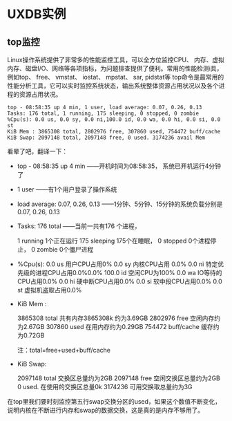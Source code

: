 # UXDB实例

## top监控

Linux操作系统提供了非常多的性能监控工具，可以全方位监控CPU、 内存、虚拟内存、磁盘I/O、网络等各项指标，为问题排查提供了便利。常用的性能检测i具，例如top、 free、 vmstat、 iostat、 mpstat、 sar, pidstat等
top命令是最常用的性能分析工具，它可以实时监控系统状态，输出系统整体资源占用状况以及各个进程的资源占用状况。 

```
top - 08:58:35 up 4 min, 1 user, load average: 0.07, 0.26, 0.13
Tasks: 176 total, 1 running, 175 sleeping, 0 stopped, 0 zombie
%Cpu(s): 0.0 us, 0.0 sy, 0.0 ni,100.0 id, 0.0 wa, 0.0 hi, 0.0 si, 0.0 st
KiB Mem : 3865308 total, 2802976 free, 307860 used, 754472 buff/cache
KiB Swap: 2097148 total, 2097148 free, 0 used. 3174236 avail Mem 
```

看晕了吧，翻译一下：

- top - 08:58:35 up 4 min ——开机时间为08:58:35， 系统已开机运行4分钟了  

- 1 user	——有1个用户登录了操作系统  

- load average: 0.07, 0.26, 0.13	——1分钟、5分钟、15分钟的系统负载分别是0.07, 0.26, 0.13  

- Tasks: 176 total	——当前一共有176 个进程，   

  1 running 	1个正在运行
  175 sleeping	 175个在睡眠，
  0 stopped	0个进程停止，
  0 zombie	0个僵尸进程

- %Cpu(s): 
  0.0 us	用户CPU占用0%
  0.0 sy	内核CPU占用	0.0%
  0.0 ni 特定优先级的进程CPU占用0.0%0.0%
  100.0 id	空闲CPU为100%
  0.0 wa	IO等待的CPU占用0.0%
  0.0 hi	硬中断CPU占用0.0%
  0.0 si	软中段CPU占用0.0%
  0.0 st  虚拟机盗取占用0.0%

- KiB Mem : 

  3865308 total	共有内存3865308k     约为3.69GB
  2802976 free	空闲内存约为2.67GB
  307860 used	 在用内存约为0.29GB
  754472 buff/cache	缓存约为0.72GB

  注：total=free+used+buff/cache

- KiB Swap: 

  2097148 total	交换区总量约为2GB
  2097148 free	空闲交换区总量约为2GB
  0 used. 在使用的交换区总量0k
  3174236 可用交换取总量约为3G

在top里我们要时刻监控第五行swap交换分区的used，如果这个数值不断变化，说明内核在不断进行内存和swap的数据交换，这是真的是内存不够用了。

